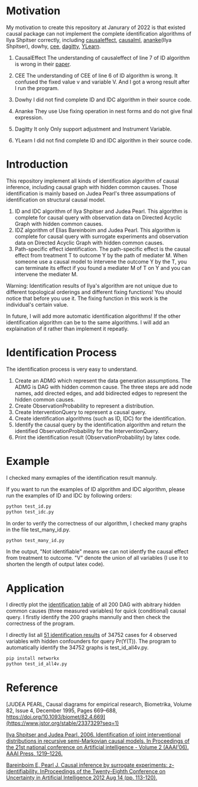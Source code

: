 # Motivation

My motivation to create this repository at Janurary of 2022 is that existed causal package can not implement the complete identification algorithms of Ilya Shpitser correctly, including [causaleffect](https://github.com/santikka/causaleffect), [causalml](https://causalml.readthedocs.io/en/latest/about.html), [ananke](https://ananke.readthedocs.io/en/latest/)(Ilya Shpitser), dowhy, [cee](https://github.com/L-F-Z/CEE), [dagitty](https://www.dagitty.net/), [YLearn](https://github.com/DataCanvasIO/YLearn). 

1. CausalEffect
The understanding of causaleffect of line 7 of ID algorithm is wrong in their [paper](https://www.jstatsoft.org/article/view/v076i12/0). 

2. CEE
The understanding of CEE of line 6 of ID algorithm is wrong. It confused the fixed value v and variable V. And I got a wrong result after I run the program. 

3. Dowhy
I did not find complete ID and IDC algorithm in their source code. 

4. Ananke
They use Use fixing operation in nest forms and do not give final expression. 

5. Dagitty
It only Only support adjustment and Instrument Variable.

6. YLearn
I did not find complete ID and IDC algorithm in their source code. 

# Introduction

This repository implement all kinds of identification algorithm of causal inference, including causal graph with hidden common causes. Those identification is mainly based on Judea Pearl's three assumpations of identification on structural causal model. 

1. ID and IDC algorithm of Ilya Shpitser and Judea Pearl. This algorithm is complete for causal query with observation data on Directed Acyclic Graph with hidden common causes. 
2. IDZ algorithm of Elias Bareinboim and Judea Pearl. This algorithm is complete for causal query with surrogate experiments and observation data on Directed Acyclic Graph with hidden common causes. 
3. Path-specific effect identification. The path-specific effect is the causal effect from treatment T to outcome Y by the path of mediater M. When someone use a causal model to intervene the outcome Y by the T, you can terminate its effect if you found a mediater M of T on Y and you can intervene the mediater M. 

Warning: Identification results of Ilya's algorithm are not unique due to different topological orderings and different fixing functions! You should notice that before you use it. The fixing function in this work is the individual's certain value. 

In future, I will add more automatic identification algorithms! If the other identification algorithm can be to the same algorithms. I will add an explaination of it rather than implement it repeatly.

# Identification Process

The identification process is very easy to understand. 

1. Create an ADMG which represent the data generation assumptions. The ADMG is DAG with hidden common cause. The three steps are add node names, add directed edges, and add bidirected edges to represent the hidden common causes. 
2. Create ObservationProbability to represent a distribution. 
3. Create InterventionQuery to represent a causal query. 
4. Create identification algorithms (such as ID, IDC) for the identification.
5. Identify the causal query by the identification algorithm and return the identified ObservationProbability for the InterventionQuery. 
6. Print the identification result (ObservationProbability) by latex code. 

# Example

I checked many exmaples of the identification result mannuly. 

If you want to run the examples of ID algorithm and IDC algorithm, please run the examples of ID and IDC by following orders:

```python
python test_id.py
python test_idc.py
```

In order to verify the correctness of our algorithm, I checked many graphs in the file test_many_id.py. 

```python
python test_many_id.py
```

In the output, "Not identifiable" means we can not identfy the causal effect from treatment to outcome. "V" denote the union of all variables (I use it to shorten the length of output latex code).

# Application

I directly plot the [identification table](https://hedongyan.github.io/files/id3.html) of all 200 DAG with abitrary hidden common causes (three measured variables) for quick (conditional) causal query. I firstly identify the 200 graphs mannully and then check the correctness of the program. 

I directly list all [51 identification results](https://hedongyan.github.io/files/id4.pdf) of 34752 cases for 4 observed variables with hidden confounders for query Pr(Y(T)). The program to automatically identify the 34752 graphs is test_id_all4v.py. 

```python
pip install networkx
python test_id_all4v.py
```

# Reference

[JUDEA PEARL, Causal diagrams for empirical research, Biometrika, Volume 82, Issue 4, December 1995, Pages 669–688, https://doi.org/10.1093/biomet/82.4.669](https://www.jstor.org/stable/2337329?seq=1)

[Ilya Shpitser and Judea Pearl. 2006. Identification of joint interventional distributions in recursive semi-Markovian causal models. In Proceedings of the 21st national conference on Artificial intelligence - Volume 2 (AAAI'06). AAAI Press, 1219–1226.](https://dl.acm.org/doi/abs/10.5555/1597348.1597382)

[Bareinboim E, Pearl J. Causal inference by surrogate experiments: z-identifiability. InProceedings of the Twenty-Eighth Conference on Uncertainty in Artificial Intelligence 2012 Aug 14 (pp. 113-120).](https://dl.acm.org/doi/abs/10.5555/3020652.3020668)